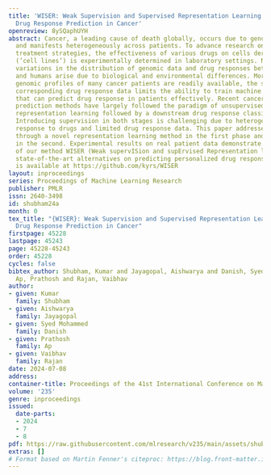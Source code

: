 ```yaml
---
title: 'WISER: Weak Supervision and Supervised Representation Learning to Improve
  Drug Response Prediction in Cancer'
openreview: 8ySQaphUYH
abstract: Cancer, a leading cause of death globally, occurs due to genomic changes
  and manifests heterogeneously across patients. To advance research on personalized
  treatment strategies, the effectiveness of various drugs on cells derived from cancers
  (’cell lines’) is experimentally determined in laboratory settings. Nevertheless,
  variations in the distribution of genomic data and drug responses between cell lines
  and humans arise due to biological and environmental differences. Moreover, while
  genomic profiles of many cancer patients are readily available, the scarcity of
  corresponding drug response data limits the ability to train machine learning models
  that can predict drug response in patients effectively. Recent cancer drug response
  prediction methods have largely followed the paradigm of unsupervised domain-invariant
  representation learning followed by a downstream drug response classification step.
  Introducing supervision in both stages is challenging due to heterogeneous patient
  response to drugs and limited drug response data. This paper addresses these challenges
  through a novel representation learning method in the first phase and weak supervision
  in the second. Experimental results on real patient data demonstrate the efficacy
  of our method WISER (Weak supervISion and supErvised Representation learning) over
  state-of-the-art alternatives on predicting personalized drug response. Our implementation
  is available at https://github.com/kyrs/WISER
layout: inproceedings
series: Proceedings of Machine Learning Research
publisher: PMLR
issn: 2640-3498
id: shubham24a
month: 0
tex_title: "{WISER}: Weak Supervision and Supervised Representation Learning to Improve
  Drug Response Prediction in Cancer"
firstpage: 45228
lastpage: 45243
page: 45228-45243
order: 45228
cycles: false
bibtex_author: Shubham, Kumar and Jayagopal, Aishwarya and Danish, Syed Mohammed and
  Ap, Prathosh and Rajan, Vaibhav
author:
- given: Kumar
  family: Shubham
- given: Aishwarya
  family: Jayagopal
- given: Syed Mohammed
  family: Danish
- given: Prathosh
  family: Ap
- given: Vaibhav
  family: Rajan
date: 2024-07-08
address:
container-title: Proceedings of the 41st International Conference on Machine Learning
volume: '235'
genre: inproceedings
issued:
  date-parts:
  - 2024
  - 7
  - 8
pdf: https://raw.githubusercontent.com/mlresearch/v235/main/assets/shubham24a/shubham24a.pdf
extras: []
# Format based on Martin Fenner's citeproc: https://blog.front-matter.io/posts/citeproc-yaml-for-bibliographies/
---
```

